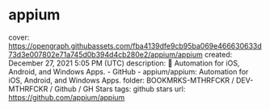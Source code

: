# appium

cover: https://opengraph.githubassets.com/fba4139dfe9cb95ba069e466630633d73d3e007802e71a745d0b394d4cb280e2/appium/appium
created: December 27, 2021 5:05 PM (UTC)
description: :iphone: Automation for iOS, Android, and Windows Apps. - GitHub - appium/appium: Automation for iOS, Android, and Windows Apps.
folder: BOOKMRKS-MTHRFCKR / DEV-MTHRFCKR / Github / GH Stars
tags: github stars
url: https://github.com/appium/appium